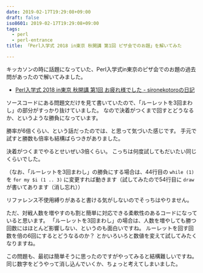 ```yaml
---
date: 2019-02-17T19:29:08+09:00
draft: false
iso8601: 2019-02-17T19:29:08+09:00
tags:
  - perl
  - perl-entrance
title: 「Perl入学式 2018 in東京 秋開講 第1回 ピザ会でのお題」を解いてみた

---
```


キッカソンの時に話題になっていた、Perl入学式in東京のピザ会でのお題の過去問があったので解いてみました。

- [Perl入学式 2018 in東京 秋開講 第1回 お疲れ様でした - sironekotoroの日記](http://sironekotoro.hateblo.jp/entry/2018/10/28/122711)

ソースコードにある問題文だけを見て書いていたので、「ルーレットを3回まわし」の部分がすっかり抜けていました。
なので決着がつくまで回すとどうなるか、というような勝負になっています。

勝率が6倍くらい、という話だったのでは、と思って気づいた感じです。
手元で試すと勝数も倍率も結構ばらつきがありました。

決着がつくまでやるとせいぜい3倍くらい。
こっちは何度試してもだいたい同じくらいでした。

（なお、「ルーレットを3回まわし」の勝負にする場合は、44行目の `while (1)` を `for my $i (1 .. 3)` に変更すれば動きます（試してみたので54行目に `draw` が書いてあります（消し忘れ））

<script src="https://gist.github.com/nqounet/e74df8cea9b629979f02cb8d1f5525a0.js"></script>

リファレンス不使用縛りがあると書ける気がしないのでそっちはやりません。

ただ、対戦人数を増やすのも割と簡単に対応できる柔軟性のあるコードになっていると思います。
「ルーレットを3回まわし」の場合は、人数を増やしても勝つ回数にはほとんど影響しない、というのも面白いですね。
ルーレットを回す回数を倍の6回にするとどうなるのか？
とかいろいろと数値を変えて試してみたくなりますね。

この問題も、最初は簡単そうに思ったのですがやってみると結構難しいですね。
同じ数字をどうやって消し込んでいくか、ちょっと考えてしまいました。
